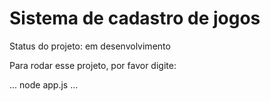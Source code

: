 # Sistema de cadastro de jogos
  
Status do projeto: em desenvolvimento

Para rodar esse projeto, por favor digite:

...
node app.js
...
